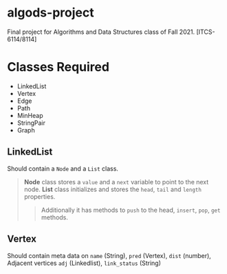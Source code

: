 # algods-project
 Final project for Algorithms and Data Structures class of Fall 2021. [ITCS-6114/8114]


# Classes Required
 - LinkedList
 - Vertex
 - Edge
 - Path  
 - MinHeap
 - StringPair
 - Graph



## LinkedList
 Should contain a `Node` and a `List` class.
 > **Node** class  stores a `value` and a `next` variable to point to the next node.
 > **List** class initializes and stores the `head`, `tail` and `length` properties.
 >> Additionally it has methods to `push` to the head, `insert`, `pop`, `get` methods.

## Vertex
 Should contain meta data on `name` (String), `pred` (Vertex), `dist` (number), Adjacent vertices `adj` (Linkedlist), `link_status` (String)
